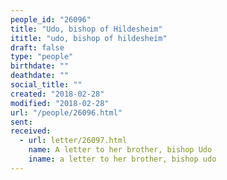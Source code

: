 ```yaml
---
people_id: "26096"
title: "Udo, bishop of Hildesheim"
ititle: "udo, bishop of hildesheim"
draft: false
type: "people"
birthdate: ""
deathdate: ""
social_title: ""
created: "2018-02-28"
modified: "2018-02-28"
url: "/people/26096.html"
sent:
received:
  - url: letter/26097.html
    name: A letter to her brother, bishop Udo
    iname: a letter to her brother, bishop udo
---
```

